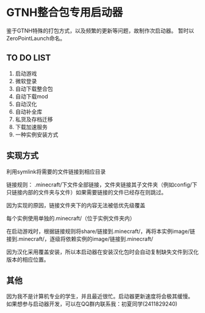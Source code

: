 # GTNH整合包专用启动器
鉴于GTNH特殊的打包方式，以及频繁的更新等问题，故制作次启动器。
暂时以ZeroPointLaunch命名。
## TO DO LIST
1. 启动游戏
2. 微软登录
3. 自动下载整合包
4. 自动下载mod
5. 自动汉化
6. 自动补全库
7. 私货及存档迁移
8. 下载加速服务
9. 一种实例安装方式
## 实现方式
利用symlink将需要的文件链接到相应目录

链接规则：
.minecraft/下文件全部链接，文件夹链接其子文件夹（例如config/下只链接内部的文件夹与文件）如果需要链接的文件已经存在则跳过。

因为实现的原因，链接文件夹下的内容无法被低优先级覆盖

每个实例使用单独的.minecraft/（位于实例文件夹内）

在启动游戏时，根据链接规则将share/链接到.minecraft/，再将本实例image/链接到.minecraft/，逐级将依赖实例的image/链接到.minecraft/

因为汉化采用覆盖安装，所以本启动器在安装汉化包时会自动复制缺失文件到汉化版本的相应位置。

## 其他
因为我不是计算机专业的学生，并且最近很忙。启动器更新速度将会极其缓慢。
如果想参与启动器开发，可以在QQ群内联系我：初夏同学(2411829240)